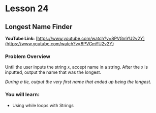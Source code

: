 # Lesson 24

## Longest Name Finder

__YouTube Link:__ [https://www.youtube.com/watch?v=8PVGmYU2v2Y](https://www.youtube.com/watch?v=8PVGmYU2v2Y)

### Problem Overview

Until the user inputs the string ```X```, accept name in a string. After the ```X``` is inputted, output the name that was the longest.

_During a tie, output the very first name that ended up being the longest._

### You will learn:

- Using while loops with Strings
